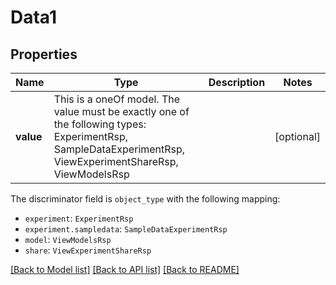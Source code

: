 # Data1



## Properties
Name | Type | Description | Notes
------------ | ------------- | ------------- | -------------
**value** | This is a oneOf model. The value must be exactly one of the following types: ExperimentRsp, SampleDataExperimentRsp, ViewExperimentShareRsp, ViewModelsRsp |  | [optional] 

The discriminator field is `object_type` with the following mapping:
 - `experiment`: `ExperimentRsp`
 - `experiment.sampledata`: `SampleDataExperimentRsp`
 - `model`: `ViewModelsRsp`
 - `share`: `ViewExperimentShareRsp`



[[Back to Model list]](../README.md#models) [[Back to API list]](../README.md#api-endpoints) [[Back to README]](../README.md)


